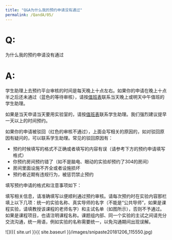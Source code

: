 ```yaml
---
title: "Q&A为什么我的预约申请没有通过"
permalink: /QandA/05/
---
```


# Q:

为什么我的预约申请没有通过

# A:

学生助理上去预约平台审核的时间是每天晚上十点左右。如果你的申请在晚上十点半之后还未通过（蓝色的等待审核），请按[值班表](https://neutrino3316.github.io/balyspusys/docs/rota/)联系当天晚上或明天中午值班的学生助理。

如果是当天申请当天要用实验室的，请按[值班表](https://neutrino3316.github.io/balyspusys/docs/rota/)联系学生助理。我们强烈建议提早一天以上的时间预约。

如果你的申请被驳回（红色的审核不通过），上面会写相关的原因的，如对驳回原因有疑问的，可以联系学生助理。常见的驳回原因有：

- 预约时候填写的格式不正确或者填写的内容有误（请参考下方的预约申请填写格式）
- 你预约房间预约错了（如不是脑电、眼动的实验却预约了304的房间）
- 房间里面设施不齐全或者设施损坏
- 预约者近期有违规行为，被惩罚禁止预约

填写预约申请的格式和注意事项如下：

填写相关信息，请准确填写以便顺利通过预约审核。请每次预约时在实验内容那栏填上以下几项：统一的实验名称、真实导师的名字（不能是“公共导师”，如果是课程实验，请填教授该课程的老师名字）和主试名单（如图所示），否则不予通过。如果是课程项目，也请注明课程名称。课题组内部、同一个实验的主试之间请充分交流沟通，统一用语，例如实验的名称需要统一，以免沟通期间出现误解。

![]({{ site.url }}{{ site.baseurl }}/images/snipaste20181206_115550.jpg)